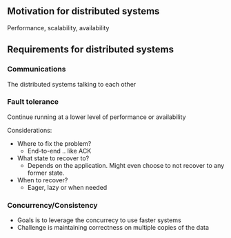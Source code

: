## Motivation for distributed systems
Performance, scalability, availability

## Requirements for distributed systems

### Communications
The distributed systems talking to each other

### Fault tolerance
Continue running at a lower level of performance or availability

Considerations:
* Where to fix the problem?
    * End-to-end .. like ACK
* What state to recover to?
    * Depends on the application. Might even choose to not recover to any former state.
* When to recover?
    * Eager, lazy or when needed

### Concurrency/Consistency
* Goals is to leverage the concurrecy to use faster systems
* Challenge is maintaining correctness on multiple copies of the data

